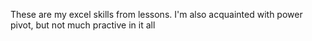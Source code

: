 These are my excel skills from lessons. I'm also acquainted with power pivot, but not much practive in it all
